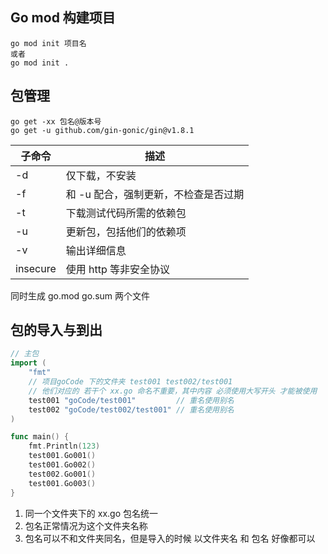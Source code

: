 ## Go mod 构建项目

```shell
go mod init 项目名
或者
go mod init .
```

## 包管理

```shell
go get -xx 包名@版本号
go get -u github.com/gin-gonic/gin@v1.8.1
```

| 子命令      | 描述                   |
| -------- | -------------------- |
| -d       | 仅下载，不安装              |
| -f       | 和 -u 配合，强制更新，不检查是否过期 |
| -t       | 下载测试代码所需的依赖包         |
| -u       | 更新包，包括他们的依赖项         |
| -v       | 输出详细信息               |
| insecure | 使用 http 等非安全协议       |

同时生成 go.mod go.sum 两个文件

## 包的导入与到出

```go
// 主包
import (
    "fmt"
    // 项目goCode 下的文件夹 test001 test002/test001
    // 他们对应的 若干个 xx.go 命名不重要，其中内容 必须使用大写开头 才能被使用
    test001 "goCode/test001"         // 重名使用别名
    test002 "goCode/test002/test001" // 重名使用别名
)

func main() {
    fmt.Println(123)
    test001.Go001()
    test001.Go002()
    test002.Go001()
    test001.Go003()
}
```

1. 同一个文件夹下的 xx.go 包名统一
2. 包名正常情况为这个文件夹名称
3. 包名可以不和文件夹同名，但是导入的时候 以文件夹名 和 包名 好像都可以

